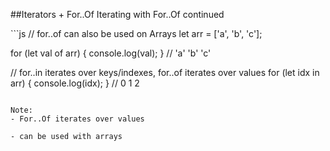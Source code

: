 ##Iterators + For..Of
Iterating with For..Of continued
<!-- .element: class="small" -->

<div class="code-extra es6">
```js
// for..of can also be used on Arrays
let arr = ['a', 'b', 'c'];

for (let val of arr) {
  console.log(val);
}
// 'a' 'b' 'c'

// for..in iterates over keys/indexes, for..of iterates over values
for (let idx in arr) {
  console.log(idx);
}
// 0 1 2
```

Note:
- For..Of iterates over values

- can be used with arrays
